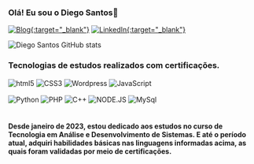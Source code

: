 ### Olá! Eu sou o Diego Santos👋

[![Blog{:target="_blank"}](https://img.shields.io/website?label=DiegoSantos.com&style=for-the-badge&url=https://blog.webtopo.com/)](https://blog.webtopo.com)
[![LinkedIn{:target="_blank"}](https://img.shields.io/badge/LinkedIn-0077B5?style=for-the-badge&logo=linkedin&logoColor=white)](https://www.linkedin.com/in/diego-oliveira-dos-santos-a88a81272/)

![Diego Santos GitHub stats](https://github-readme-stats.vercel.app/api?username=diegosantos-engtads&show_icons=true&theme=radical)

### Tecnologias de estudos realizados com certificações.

<div>
    <img align="center" alt="html5" src="https://img.shields.io/badge/HTML5-E34F26?style=for-the-badge&logo=html5&logoColor=white"/>
    <img align="center" alt="CSS3" src="https://img.shields.io/badge/CSS3-1572B6?style=for-the-badge&logo=css3&logoColor=white"/>
    <img align="center" alt="Wordpress" src="https://img.shields.io/badge/Wordpress-21759B?style=for-the-badge&logo=wordpress&logoColor=white"/>
    <img align="center" alt="JavaScript" src="https://img.shields.io/badge/JavaScript-F7DF1E?style=for-the-badge&logo=javascript&logoColor=black"/>
    <p>
    </p>
    <img align="center" alt="Python" src="https://img.shields.io/badge/Python-14354C?style=for-the-badge&logo=python&logoColor=white"/>
    <img align="center" alt="PHP" src="https://img.shields.io/badge/PHP-777BB4?style=for-the-badge&logo=php&logoColor=white"/>
    <img align="center" alt="C++" src="https://img.shields.io/badge/C%2B%2B-00599C?style=for-the-badge&logo=c%2B%2B&logoColor=white"/>
    <img align="center" alt="NODE.JS" src="https://img.shields.io/badge/Node.js-43853D?style=for-the-badge&logo=node.js&logoColor=white"/>
    <img align="center" alt="MySql" src="https://img.shields.io/badge/MySQL-005C84?style=for-the-badge&logo=mysql&logoColor=white"/>    
</div>
<div>
</br>
    <h4>Desde janeiro de 2023, estou dedicado aos estudos no curso de Tecnologia em Análise e Desenvolvimento de Sistemas. E até o período atual, adquiri habilidades básicas nas linguagens informadas acima, as quais foram validadas por meio de certificações.</h4>
</p>
</div>
